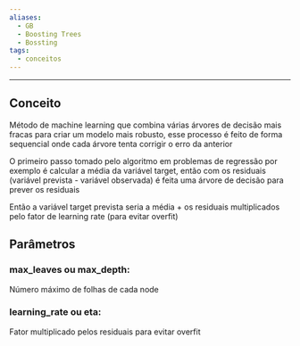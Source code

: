 ```yaml
---
aliases:
  - GB
  - Boosting Trees
  - Bossting
tags:
  - conceitos
---
```

---
## Conceito

Método de machine learning que combina várias árvores de decisão mais fracas para criar um modelo mais robusto, esse processo é feito de forma sequencial onde cada árvore tenta corrigir o erro da anterior

O primeiro passo tomado pelo algoritmo em problemas de regressão por exemplo é calcular a média da variável target, então com os residuais (variável prevista - variável observada) é feita uma árvore de decisão para prever os residuais

Então a variável target prevista seria a média + os residuais multiplicados pelo fator de learning rate (para evitar overfit)


## Parâmetros

### max_leaves ou max_depth:

Número máximo de folhas de cada node

### learning_rate ou eta:

Fator multiplicado pelos residuais para evitar overfit